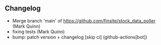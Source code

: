 ## Changelog

- Merge branch 'main' of https://github.com/finsite/stock_data_poller (Mark Quinn)
- fixing tests (Mark Quinn)
- bump: patch version + changelog [skip ci] (github-actions[bot])